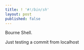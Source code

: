 ```yaml
---
title: ! '#!/bin/sh'
layout: post
published: false
---
```

Bourne Shell.

Just testing a commit from localhost